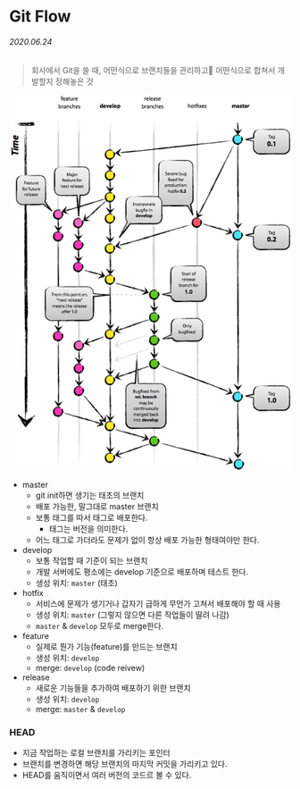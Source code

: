 # Git Flow

###### 2020.06.24

> 회사에서 Git을 쓸 때, 어떤식으로 브랜치들을 관리하고 어떤식으로 합쳐서 개발할지 정해놓은 것

![](assets/gitflow.png)

- master
  - git init하면 생기는 태초의 브랜치
  - 배포 가능한, 말그대로 master 브랜치
  - 보통 태그를 따서 태그로 배포한다.
    - 태그는 버전을 의미한다.
  - 어느 태그로 가더라도 문제가 없이 항상 배포 가능한 형태여야만 한다.
- develop
  - 보통 작업할 때 기준이 되는 브랜치
  - 개발 서버에도 평소에는 develop 기준으로 배포하며 테스트 한다.
  - 생성 위치: `master` (태초)
- hotfix
  - 서비스에 문제가 생기거나 갑자기 급하게 무언가 고쳐서 배포해야 할 때 사용
  - 생성 위치: `master` (그렇지 않으면 다른 작업들이 딸려 나감)
  - `master` & `develop` 모두로 merge한다.
- feature
  - 실제로 뭔가 기능(feature)를 만드는 브랜치
  - 생성 위치: `develop`
  - merge: `develop` (code reivew)
- release
  - 새로운 기능들을 추가하여 배포하기 위한 브랜치
  - 생성 위치: `develop`
  - merge: `master` & `develop`


### HEAD
- 지금 작업하는 로컬 브랜치를 가리키는 포인터
- 브랜치를 변경하면 해당 브랜치의 마지막 커밋을 가리키고 있다.
- HEAD를 움직이면서 여러 버전의 코드르 볼 수 있다.